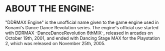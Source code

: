 # **ABOUT THE ENGINE:**
"DDRMAX Engine" is the unofficial name given to the game engine used in Konami's 
Dance Dance Revolution series.  The engine's official use started wtih DDRMAX 
-DanceDanceRevolution 6thMIX-, released in arcades on October 19th, 2001, and 
ended with Dancing Stage MAX for the Playstation 2, which was released on November 
25th, 2005.
